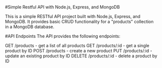 #Simple Restful API with Node.js, Express, and MongoDB

This is a simple RESTful API project built with Node.js, Express, and MongoDB. It provides basic CRUD functionality for a "products" collection in a MongoDB database.

#API Endpoints
The API provides the following endpoints:

GET /products - get a list of all products
GET /products/:id - get a single product by ID
POST /products - create a new product
PUT /products/:id - update an existing product by ID
DELETE /products/:id - delete a product by ID
